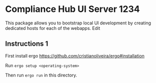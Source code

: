 # Compliance Hub UI Server 1234

This package allows you to bootstrap local UI development by creating dedicated hosts for each of the webapps.
Edit 
## Instructions 1

First install ergo https://github.com/cristianoliveira/ergo#installation

Run `ergo setup <operating-system>`

Then run `ergo run` in this directory.
